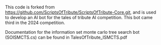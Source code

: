 This code is forked from https://github.com/ScriptsOfTribute/ScriptsOfTribute-Core.git, and is used to develop an AI bot for the tales of tribute AI competition. This bot came third in the 2024 competition.

Documentation for the information set monte carlo tree search bot (SOISMCTS.cs) can be found in TalesOfTribute_ISMCTS.pdf
